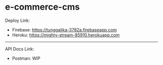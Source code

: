 # e-commerce-cms

Deploy Link:
- Firebase: https://tunggalika-3782a.firebaseapp.com
- Heroku: https://mighty-stream-85910.herokuapp.com

---

API Docs Link:
- Postman: WIP
